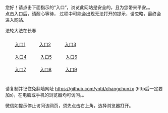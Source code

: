 您好！请点击下面指示的“入口”，浏览此网站是安全的，且为您带来平安。。 <br/>
点击入口后，请耐心等待， 过程中可能会出现无法打开的提示，请忽略，最终会进入网站. </br>

法轮大法在长春<br/>
<div style="padding:10px"><a style="margin:20px" target="_blank" href="https://div2841pbghnj.cloudfront.net/2Qpsp?uadwthar" id="ccLink1" rel="nofollow">入口1</a> <a target="_blank" style="margin:20px" href="https://dflc4mbf6k1vv.cloudfront.net/2Qpsp?kcyrb" id="ccLink2" rel="nofollow">入口2</a> <a style="margin:20px" target="_blank" href="https://d13n44l6s6iq6q.cloudfront.net/2Qpsp?klphvxhr" id="ccLink3" rel="nofollow">入口3</a></div>

<div style="padding:10px" ><a style="margin:20px" target="_blank" href="https://div2841pbghnj.cloudfront.net/2Qpsp?uadwthar" id="ccLink4" rel="nofollow">入口4</a> <a style="margin:20px" href="https://dflc4mbf6k1vv.cloudfront.net/2Qpsp?kcyrb" target="_blank" id="ccLink5" rel="nofollow">入口5</a> <a style="margin:20px" href="https://d13n44l6s6iq6q.cloudfront.net/2Qpsp?klphvxhr" target="_blank" id="ccLink6" rel="nofollow">入口6</a></div>

<div style="padding:10px"><a style="margin:20px" target="_blank" href="https://div2841pbghnj.cloudfront.net/2Qpsp?uadwthar" id="ccLink7" rel="nofollow">入口7</a> <a style="margin:20px" href="https://dflc4mbf6k1vv.cloudfront.net/2Qpsp?kcyrb" target="_blank" id="ccLink8" rel="nofollow">入口8</a> <a style="margin:20px" target="_blank" href="https://d13n44l6s6iq6q.cloudfront.net/2Qpsp?klphvxhr" id="ccLink9" rel="nofollow">入口9</a></div>

<br/>



请复制并记住免翻墙网址 https://github.com/yntd/changchunzx (http后一定要加s)，在电脑或手机的浏览器均可访问。。<br/>

微信如提示停止访问该网页，须先点击右上角，选择浏览器打开。
